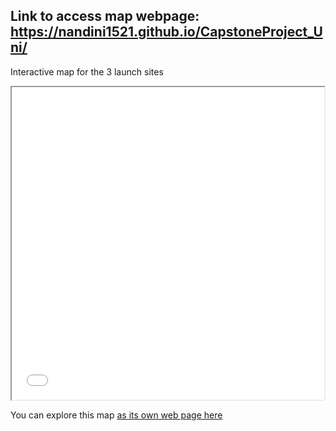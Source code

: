 ## Link to access map webpage: https://nandini1521.github.io/CapstoneProject_Uni/

Interactive map for the 3 launch sites

<iframe src="launch_sites_map.html" height="500" width="500"></iframe>

You can explore this map [as its own web page here](launch_sites_map.html)

